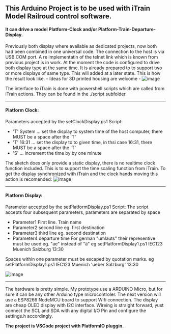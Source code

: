 ## This Arduino Project is to be used with iTrain Model Railroud control software. 
#### It can drive a model Platform-Clock and/or Platform-Train-Departure-Display.
Previously both display where available as dedicated projects, now both had been combined in one universal code.
The connection to the host is via USB COM port. A re implementatin of the telnet link which is known from previous project is in work.
At the moment the code is configured to drive both display type at the same time. It is already prepared to to support two or more displays of same type. This will added at a later state.
This is how the result look like. - Ideas for 3D printed housing are welcome - 
![image](https://user-images.githubusercontent.com/10500682/143893680-15d61c10-aac5-483a-be83-184218c61330.png)


The interface to iTrain is done with powershell scripts which are called from iTrain actions. 
They can be found in the ./script subfolder.
***
#### Platform Clock:
Parameters accepted by the setClockDisplay.ps1 Script:
* 'T' System   	... set the display to system time of the host computer, there MUST be a space after the 'T'
* 'T' 16:31    	... set the display to to given time, in thsi case 16:31, there MUST be a space after the 'T'
* 'S' 			... increment the time by by one minute

The sketch does only provide a static display, there is no realtime clock function included. 
This is to support the time scaling function from iTrain. 
To get the display synchronized with iTrain and the clock hands moving this action is recomended:
![image](https://user-images.githubusercontent.com/10500682/143782704-4e0a0537-3001-4f7e-9f89-4edbaf517cba.png)
***
#### Platform Display:
Parameter accepted by the setPlatformDisplay.ps1 Script:
The script accepts four subsequent parameters, parameters are separated by space 
* Parameter1 First line. Train name
* Parameter2 second line eg. first destination
* Parameter3 third line eg. second destination
* Parameter4 departure time
For german "umlauts" their representive must be used eg. "ae" instead of "ä"
eg setPlatformDisplay1.ps1 IEC123 Muenich Salzburg 13:30

Spaces within one parameter must be escaped by quotation marks.
eg setPlatformDisplay1.ps1 IEC123 Muenich 'ueber Salzburg' 13:30

![image](https://user-images.githubusercontent.com/10500682/143779301-96a357a8-8333-43ef-9490-4cd121c700d1.png)
***
The hardware is pretty simple. My prototype use a ARDUINO Micro, but for sure it can be any other Arduino type microcontroler.
The next version will use a ESP8266 NodeMCU board to support Wifi connection. The display are cheap OLED display with I2C interface. 
Wireing is straight forward, yust connect the SCL and SDA with any digital I/O Pin and configure the settings.h accordingly.

**The project is VSCode project with PlatformIO pluggin.**



